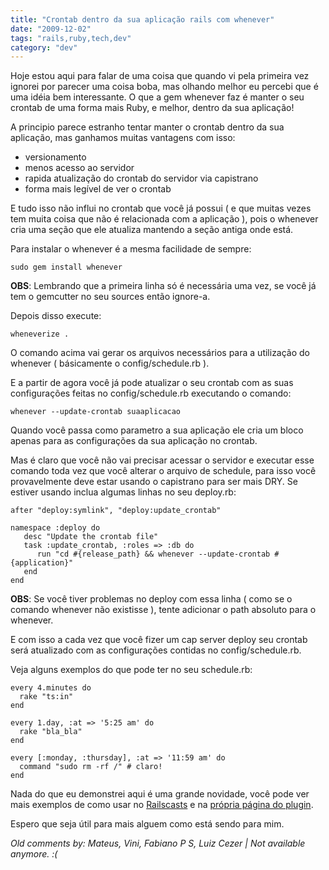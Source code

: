 ```yaml
---
title: "Crontab dentro da sua aplicação rails com whenever"
date: "2009-12-02"
tags: "rails,ruby,tech,dev"
category: "dev"
---
```


Hoje estou aqui para falar de uma coisa que quando vi pela primeira vez
ignorei por parecer uma coisa boba, mas olhando melhor eu percebi que é
uma idéia bem interessante. O que a gem whenever faz é manter o seu
crontab de uma forma mais Ruby, e melhor, dentro da sua aplicação!

A principio parece estranho tentar manter o crontab dentro da sua
aplicação, mas ganhamos muitas vantagens com isso:

* versionamento
* menos acesso ao servidor
* rapida atualização do crontab do servidor via capistrano
* forma mais legível de ver o crontab

E tudo isso não influi no crontab que você já possui ( e que muitas
vezes tem muita coisa que não é relacionada com a aplicação ), pois o
whenever cria uma seção que ele atualiza mantendo a seção antiga onde
está.

Para instalar o whenever é a mesma facilidade de sempre:

    sudo gem install whenever

**OBS**: Lembrando que a primeira linha só é necessária uma vez, se
  você já tem o gemcutter no seu sources então ignore-a.

Depois disso execute:

    wheneverize .

O comando acima vai gerar os arquivos necessários para a utilização do
whenever ( básicamente o config/schedule.rb ).

E a partir de agora você já pode atualizar o seu crontab com as suas
configurações feitas no config/schedule.rb executando o comando:

    whenever --update-crontab suaaplicacao

Quando você passa como parametro a sua aplicação ele cria um bloco
apenas para as configurações da sua aplicação no crontab.

Mas é claro que você não vai precisar acessar o servidor e executar
esse comando toda vez que você alterar o arquivo de schedule, para
isso você provavelmente deve estar usando o capistrano para ser mais
DRY. Se estiver usando inclua algumas linhas no seu deploy.rb:

    after "deploy:symlink", "deploy:update_crontab"
 
    namespace :deploy do
       desc "Update the crontab file"
       task :update_crontab, :roles => :db do
          run "cd #{release_path} && whenever --update-crontab #{application}"
       end
    end


**OBS**: Se você tiver problemas no deploy com essa linha ( como se o
comando whenever não existisse ), tente adicionar o path absoluto
para o whenever.

E com isso a cada vez que você fizer um cap server deploy seu crontab
será atualizado com as configurações contidas no config/schedule.rb.

Veja alguns exemplos do que pode ter no seu schedule.rb:

    every 4.minutes do
      rake "ts:in"
    end
 
    every 1.day, :at => '5:25 am' do
      rake "bla_bla"
    end
 
    every [:monday, :thursday], :at => '11:59 am' do
      command "sudo rm -rf /" # claro!
    end

Nada do que eu demonstrei aqui é uma grande novidade, você pode ver mais
exemplos de como usar no [Railscasts] e na [própria página do plugin].

Espero que seja útil para mais alguem como está sendo para mim.

  [Railscasts]: http://www.railscasts.com
  [própria página do plugin]: http://github.com/javan/whenever


_Old comments by: Mateus, Vini, Fabiano P S, Luiz Cezer | Not available anymore. :(_

